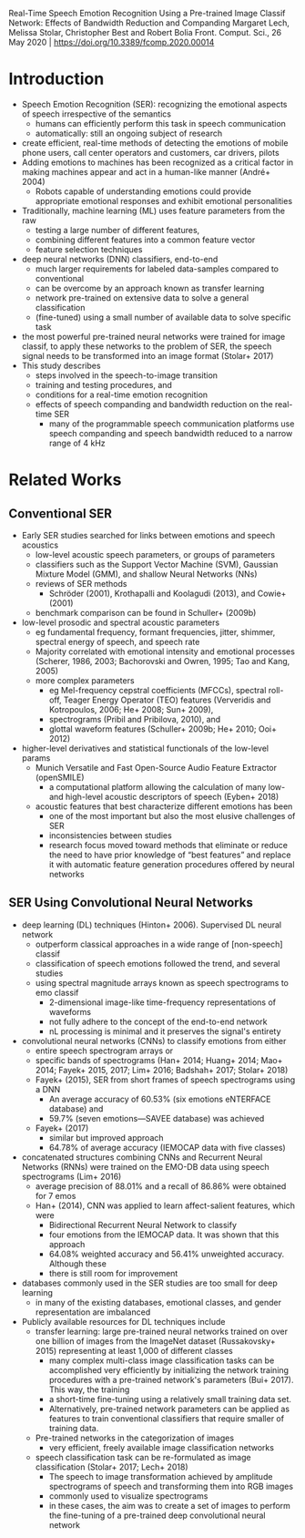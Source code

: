 Real-Time Speech Emotion Recognition Using a Pre-trained Image Classif Network:
  Effects of Bandwidth Reduction and Companding
Margaret Lech, Melissa Stolar, Christopher Best and Robert Bolia
Front. Comput. Sci., 26 May 2020 | https://doi.org/10.3389/fcomp.2020.00014

# Introduction

* Speech Emotion Recognition (SER):
  recognizing the emotional aspects of speech irrespective of the semantics
  * humans can efficiently perform this task in speech communication
  * automatically: still an ongoing subject of research
* create efficient, real-time methods of detecting the emotions of
  mobile phone users, call center operators and customers, car drivers, pilots
* Adding emotions to machines has been recognized as
  a critical factor in making machines appear and act in a human-like manner
  (André+ 2004)
  * Robots capable of understanding emotions could provide appropriate
    emotional responses and exhibit emotional personalities
* Traditionally, machine learning (ML) uses feature parameters from the raw
  * testing a large number of different features,
  * combining different features into a common feature vector
  * feature selection techniques
* deep neural networks (DNN) classifiers, end-to-end
  * much larger requirements for labeled data-samples compared to conventional
  * can be overcome by an approach known as transfer learning
  * network pre-trained on extensive data to solve a general classification
  * (fine-tuned) using a small number of available data to solve specific task
* the most powerful pre-trained neural networks were trained for image classif,
  to apply these networks to the problem of SER, the speech signal needs to be
  transformed into an image format (Stolar+ 2017)
* This study describes
  * steps involved in the speech-to-image transition
  * training and testing procedures, and
  * conditions for a real-time emotion recognition
  * effects of speech companding and bandwidth reduction on the real-time SER
    * many of the programmable speech communication platforms use speech
      companding and speech bandwidth reduced to a narrow range of 4 kHz

# Related Works

## Conventional SER

* Early SER studies searched for links between emotions and speech acoustics
  * low-level acoustic speech parameters, or groups of parameters
  * classifiers such as the Support Vector Machine (SVM),
    Gaussian Mixture Model (GMM), and shallow Neural Networks (NNs)
  * reviews of SER methods
    * Schröder (2001), Krothapalli and Koolagudi (2013), and Cowie+ (2001)
  * benchmark comparison can be found in Schuller+ (2009b)
* low-level prosodic and spectral acoustic parameters
  * eg fundamental frequency, formant frequencies, jitter, shimmer,
    spectral energy of speech, and speech rate
  * Majority correlated with emotional intensity and emotional processes
    (Scherer, 1986, 2003; Bachorovski and Owren, 1995; Tao and Kang, 2005)
  * more complex parameters
    * eg Mel-frequency cepstral coefficients (MFCCs), spectral roll-off,
      Teager Energy Operator (TEO) features
      (Ververidis and Kotropoulos, 2006; He+ 2008; Sun+ 2009),
    * spectrograms (Pribil and Pribilova, 2010), and
    * glottal waveform features (Schuller+ 2009b; He+ 2010; Ooi+ 2012)
* higher-level derivatives and statistical functionals of the low-level params
  * Munich Versatile and Fast Open-Source Audio Feature Extractor (openSMILE)
    * a computational platform allowing the calculation of many low- and
      high-level acoustic descriptors of speech (Eyben+ 2018)
  * acoustic features that best characterize different emotions has been
    * one of the most important but also the most elusive challenges of SER
    * inconsistencies between studies
    * research focus moved toward methods that eliminate or reduce the need to
      have prior knowledge of “best features” and replace it with automatic
      feature generation procedures offered by neural networks

## SER Using Convolutional Neural Networks

* deep learning (DL) techniques (Hinton+ 2006). Supervised DL neural network
  * outperform classical approaches in a wide range of [non-speech] classif
  * classification of speech emotions followed the trend, and several studies
  * using spectral magnitude arrays known as speech spectrograms to emo classif
    * 2-dimensional image-like time-frequency representations of waveforms
    * not fully adhere to the concept of the end-to-end network
    * nL processing is minimal and it preserves the signal's entirety
* convolutional neural networks (CNNs) to classify emotions from either
  * entire speech spectrogram arrays or
  * specific bands of spectrograms (Han+ 2014; Huang+ 2014; Mao+ 2014; Fayek+
    2015, 2017; Lim+ 2016; Badshah+ 2017; Stolar+ 2018)
  * Fayek+ (2015), SER from short frames of speech spectrograms using a DNN
    * An average accuracy of 60.53% (six emotions eNTERFACE database) and
    * 59.7% (seven emotions—SAVEE database) was achieved
  * Fayek+ (2017)
    * similar but improved approach
    * 64.78% of average accuracy (IEMOCAP data with five classes)
* concatenated structures combining CNNs and Recurrent Neural Networks (RNNs)
  were trained on the EMO-DB data using speech spectrograms (Lim+ 2016)
  * average precision of 88.01% and a recall of 86.86% were obtained for 7 emos
  * Han+ (2014), CNN was applied to learn affect-salient features, which were
    * Bidirectional Recurrent Neural Network to classify
    * four emotions from the IEMOCAP data. It was shown that this approach
    * 64.08% weighted accuracy and 56.41% unweighted accuracy.  Although these
    * there is still room for improvement
* databases commonly used in the SER studies are too small for deep learning
  * in many of the existing databases, emotional classes, and gender
    representation are imbalanced
* Publicly available resources for DL techniques include
  * transfer learning: large pre-trained neural networks trained on over one
    billion of images from the ImageNet dataset (Russakovsky+ 2015)
    representing at least 1,000 of different classes
    * many complex multi-class image classification tasks can be accomplished
      very efficiently by initializing the network training procedures with a
      pre-trained network's parameters (Bui+ 2017). This way, the training
    * a short-time fine-tuning using a relatively small training data set.
    * Alternatively, pre-trained network parameters can be applied as features
      to train conventional classifiers that require smaller of training data.
  * Pre-trained networks in the categorization of images
    * very efficient, freely available image classification networks
  * speech classification task can be re-formulated as image classification
    (Stolar+ 2017; Lech+ 2018)
    * The speech to image transformation achieved by
      amplitude spectrograms of speech and transforming them into RGB images
    * commonly used to visualize spectrograms
    * in these cases, the aim was to create a set of images to perform the
      fine-tuning of a pre-trained deep convolutional neural network

